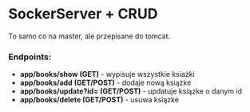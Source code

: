# SockerServer + CRUD

To samo co na master, ale przepisane do tomcat.

### Endpoints:

- **app/books/show (GET)** - wypisuje wszystkie ksiażki
- **app/books/add (GET/POST)** - dodaje nową książke
- **app/books/update?id= (GET/POST)** - updatuje ksiązke o danym id
- **app/books/delete (GET/POST)** - usuwa ksiązke
